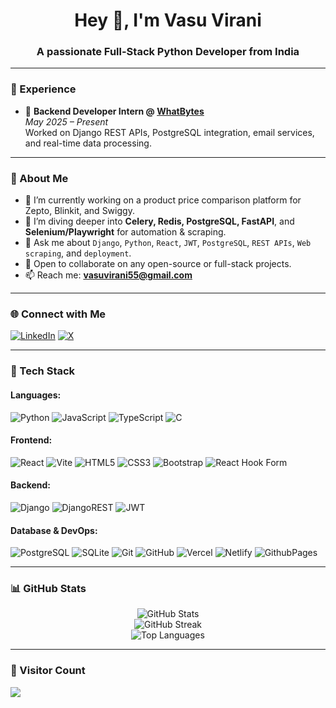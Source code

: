 <h1 align="center">Hey 👋, I'm Vasu Virani</h1>
<h3 align="center">A passionate Full-Stack Python Developer from India</h3>

---

### 💼 Experience
- 🧠 **Backend Developer Intern @ [WhatBytes](https://whatbytes.in)**  
  _May 2025 – Present_  
  Worked on Django REST APIs, PostgreSQL integration, email services, and real-time data processing.

---

### 💫 About Me
- 🔭 I’m currently working on a product price comparison platform for Zepto, Blinkit, and Swiggy.
- 🌱 I’m diving deeper into **Celery, Redis, PostgreSQL, FastAPI**, and **Selenium/Playwright** for automation & scraping.
- 💬 Ask me about `Django`, `Python`, `React`, `JWT`, `PostgreSQL`, `REST APIs`, `Web scraping`, and `deployment`.
- 🤝 Open to collaborate on any open-source or full-stack projects.
- 📫 Reach me: **vasuvirani55@gmail.com**

---

### 🌐 Connect with Me

[![LinkedIn](https://img.shields.io/badge/LinkedIn-%230077B5.svg?logo=linkedin&logoColor=white)](https://linkedin.com/in/virani-vasu-9a0a6224a) 
[![X](https://img.shields.io/badge/X-black.svg?logo=X&logoColor=white)](https://x.com/VasuVirani)

---

### 🧰 Tech Stack

#### Languages:
![Python](https://img.shields.io/badge/python-3670A0?style=for-the-badge&logo=python&logoColor=ffdd54)
![JavaScript](https://img.shields.io/badge/javascript-%23323330.svg?style=for-the-badge&logo=javascript)
![TypeScript](https://img.shields.io/badge/typescript-%23007ACC.svg?style=for-the-badge&logo=typescript&logoColor=white)
![C](https://img.shields.io/badge/c-%2300599C.svg?style=for-the-badge&logo=c&logoColor=white)

#### Frontend:
![React](https://img.shields.io/badge/react-%2320232a.svg?style=for-the-badge&logo=react)
![Vite](https://img.shields.io/badge/vite-%23646CFF.svg?style=for-the-badge&logo=vite&logoColor=white)
![HTML5](https://img.shields.io/badge/html5-%23E34F26.svg?style=for-the-badge&logo=html5)
![CSS3](https://img.shields.io/badge/css3-%231572B6.svg?style=for-the-badge&logo=css3)
![Bootstrap](https://img.shields.io/badge/bootstrap-%238511FA.svg?style=for-the-badge&logo=bootstrap)
![React Hook Form](https://img.shields.io/badge/React%20Hook%20Form-%23EC5990.svg?style=for-the-badge&logo=reacthookform)

#### Backend:
![Django](https://img.shields.io/badge/django-%23092E20.svg?style=for-the-badge&logo=django&logoColor=white)
![DjangoREST](https://img.shields.io/badge/DJANGO-REST-ff1709?style=for-the-badge&logo=django&logoColor=white&color=ff1709&labelColor=gray)
![JWT](https://img.shields.io/badge/JWT-black?style=for-the-badge&logo=JSON%20web%20tokens)

#### Database & DevOps:
![PostgreSQL](https://img.shields.io/badge/postgresql-%23336791.svg?style=for-the-badge&logo=postgresql&logoColor=white)
![SQLite](https://img.shields.io/badge/sqlite-%2307405e.svg?style=for-the-badge&logo=sqlite)
![Git](https://img.shields.io/badge/git-%23F05033.svg?style=for-the-badge&logo=git&logoColor=white)
![GitHub](https://img.shields.io/badge/github-%23121011.svg?style=for-the-badge&logo=github)
![Vercel](https://img.shields.io/badge/vercel-%23000000.svg?style=for-the-badge&logo=vercel)
![Netlify](https://img.shields.io/badge/netlify-%23000000.svg?style=for-the-badge&logo=netlify&logoColor=#00C7B7)
![GithubPages](https://img.shields.io/badge/github%20pages-121013?style=for-the-badge&logo=github)

---

### 📊 GitHub Stats

<p align="center">
  <img src="https://github-readme-stats.vercel.app/api?username=vasu55v&theme=dark&hide_border=false&include_all_commits=true&count_private=true" alt="GitHub Stats" />
  <br/>
  <img src="https://github-readme-streak-stats.herokuapp.com/?user=vasu55v&theme=dark&hide_border=false" alt="GitHub Streak" />
  <br/>
  <img src="https://github-readme-stats.vercel.app/api/top-langs/?username=vasu55v&theme=dark&hide_border=false&layout=compact&langs_count=10" alt="Top Languages" />
</p>

---

### 🧮 Visitor Count
[![](https://visitcount.itsvg.in/api?id=vasu55v&icon=0&color=0)](https://visitcount.itsvg.in)

<!-- Crafted with ❤️ by Vasu | Generated via ChatGPT + GPRM -->

